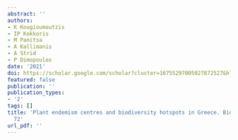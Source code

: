 ```yaml
---
abstract: ''
authors:
- K Kougioumoutzis
- IP Kokkoris
- M Panitsa
- A Kallimanis
- A Strid
- P Dimopoulos
date: '2021'
doi: https://scholar.google.com/scholar?cluster=16755297005027872527&hl=en&oi=scholarr
featured: false
publication: ''
publication_types:
- '2'
tags: []
title: 'Plant endemism centres and biodiversity hotspots in Greece. Biology 10 (2):
  72'
url_pdf: ''
---
```

